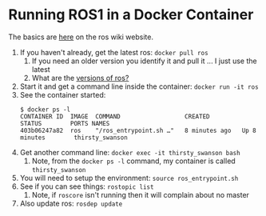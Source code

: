 
# Running ROS1 in a Docker Container

The basics are [here](http://wiki.ros.org/docker/Tutorials/Docker) on the
ros wiki website.

1. If you haven't already, get the latest ros: `docker pull ros`
    1. If you need an older version you identify it and pull it ... I just use the latest
    1. What are the [versions of ros?](http://wiki.ros.org/Distributions)
1. Start it and get a command line inside the container: `docker run -it ros`
1. See the container started:
    ```
    $ docker ps -l
    CONTAINER ID  IMAGE  COMMAND                  CREATED         STATUS        PORTS NAMES
    403b06247a82  ros    "/ros_entrypoint.sh …"   8 minutes ago   Up 8 minutes        thirsty_swanson
    ```
1. Get another command line: `docker exec -it thirsty_swanson bash`
    1. Note, from the `docker ps -l` command, my container is called `thirsty_swanson`
1. You will need to setup the environment: `source ros_entrypoint.sh`
1. See if you can see things: `rostopic list`
    1. Note, if `roscore` isn't running then it will complain about no master
1. Also update ros: `rosdep update`
